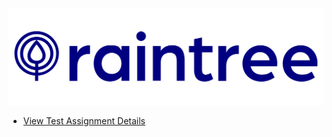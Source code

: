 
[![Raintree Logo](apps/frontend/public/raintree-logo.png)](https://www.raintreeinc.com/)

- [View Test Assignment Details](TASK.md)
